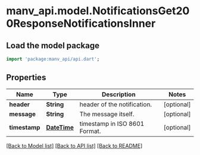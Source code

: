 # manv_api.model.NotificationsGet200ResponseNotificationsInner

## Load the model package
```dart
import 'package:manv_api/api.dart';
```

## Properties
Name | Type | Description | Notes
------------ | ------------- | ------------- | -------------
**header** | **String** | header of the notification. | [optional] 
**message** | **String** | The message itself. | [optional] 
**timestamp** | [**DateTime**](DateTime.md) | timestamp in ISO 8601 Format. | [optional] 

[[Back to Model list]](../README.md#documentation-for-models) [[Back to API list]](../README.md#documentation-for-api-endpoints) [[Back to README]](../README.md)


